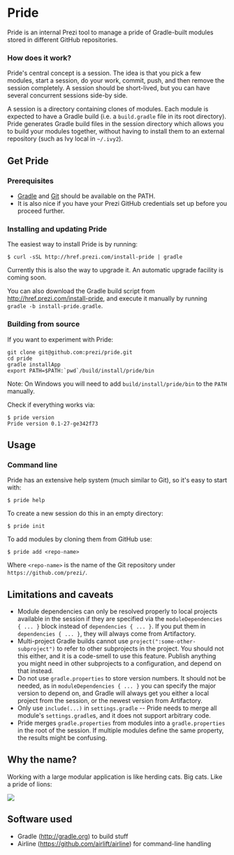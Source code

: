 Pride
=====

Pride is an internal Prezi tool to manage a pride of Gradle-built modules stored in different GitHub repositories.

### How does it work?

Pride's central concept is a session. The idea is that you pick a few modules, start a session, do your work, commit, push, and then remove the session completely. A session should be short-lived, but you can have several concurrent sessions side-by side.

A session is a directory containing clones of modules. Each module is expected to have a Gradle build (i.e. a `build.gradle` file in its root directory). Pride generates Gradle build files in the session directory which allows you to build your modules together, without having to install them to an external repository (such as Ivy local in `~/.ivy2`).

## Get Pride

### Prerequisites

* [Gradle](http://gradle.org/) and [Git](http://git-scm.org/) should be available on the PATH.
* It is also nice if you have your Prezi GitHub credentials set up before you proceed further.

### Installing and updating Pride

The easiest way to install Pride is by running:

    $ curl -sSL http://href.prezi.com/install-pride | gradle

Currently this is also the way to upgrade it. An automatic upgrade facility is coming soon.

You can also download the Gradle build script from http://href.prezi.com/install-pride, and execute it manually by running `gradle -b install-pride.gradle`.

### Building from source

If you want to experiment with Pride:

```shell
git clone git@github.com:prezi/pride.git
cd pride
gradle installApp
export PATH=$PATH:`pwd`/build/install/pride/bin
```

Note: On Windows you will need to add `build/install/pride/bin` to the `PATH` manually.

Check if everything works via:

    $ pride version
    Pride version 0.1-27-ge342f73

## Usage

### Command line

Pride has an extensive help system (much similar to Git), so it's easy to start with:

    $ pride help

To create a new session do this in an empty directory:

    $ pride init

To add modules by cloning them from GitHub use:

    $ pride add <repo-name>

Where `<repo-name>` is the name of the Git repository under `https://github.com/prezi/`.

## Limitations and caveats

* Module dependencies can only be resolved properly to local projects available in the session if they are specified via the `moduleDependencies { ... }` block instead of `dependencies { ... }`. If you put them in `dependencies { ... }`, they will always come from Artifactory.
* Multi-project Gradle builds cannot use `project(":some-other-subproject")` to refer to other subprojects in the project. You should not this either, and it is a code-smell to use this feature. Publish anything you might need in other subprojects to a configuration, and depend on that instead.
* Do not use `gradle.properties` to store version numbers. It should not be needed, as in `moduleDependencies { ... }` you can specify the major version to depend on, and Gradle will always get you either a local project from the session, or the newest version from Artifactory.
* Only use `include(...)` in `settings.gradle` -- Pride needs to merge all module's `settings.gradle`s, and it does not support arbitrary code.
* Pride merges `gradle.properties` from modules into a `gradle.properties` in the root of the session. If multiple modules define the same property, the results might be confusing.

## Why the name?

Working with a large modular application is like herding cats. Big cats. Like a pride of lions:

![](http://i62.tinypic.com/2hs3g4o.jpg)

## Software used

* Gradle (http://gradle.org) to build stuff
* Airline (https://github.com/airlift/airline) for command-line handling
